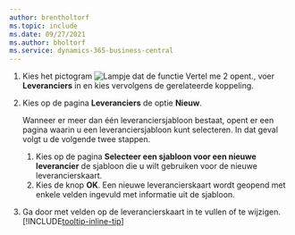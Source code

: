 ```yaml
---
author: brentholtorf
ms.topic: include
ms.date: 09/27/2021
ms.author: bholtorf
ms.service: dynamics-365-business-central
---
```


1. Kies het pictogram ![Lampje dat de functie Vertel me 2 opent.](../media/ui-search/search_small.png "Vertel me wat u wilt doen"), voer **Leveranciers** in en kies vervolgens de gerelateerde koppeling.  
2. Kies op de pagina **Leveranciers** de optie **Nieuw**.

    Wanneer er meer dan één leveranciersjabloon bestaat, opent er een pagina waarin u een leveranciersjabloon kunt selecteren. In dat geval volgt u de volgende twee stappen.
    1. Kies op de pagina **Selecteer een sjabloon voor een nieuwe leverancier** de sjabloon die u wilt gebruiken voor de nieuwe leverancierskaart.
    2. Kies de knop **OK**. Een nieuwe leverancierskaart wordt geopend met enkele velden ingevuld met informatie uit de sjabloon.
3. Ga door met velden op de leverancierskaart in te vullen of te wijzigen. [!INCLUDE[tooltip-inline-tip](tooltip-inline-tip_md.md)]
